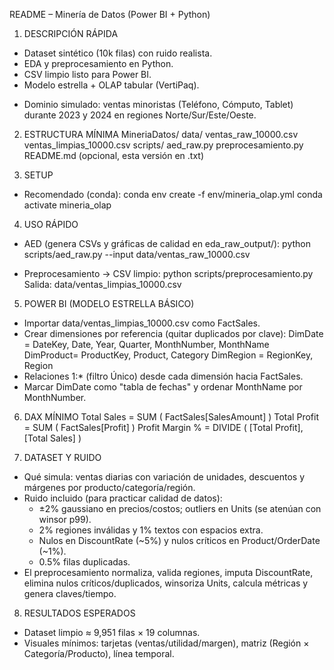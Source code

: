README – Minería de Datos (Power BI + Python) 

1) DESCRIPCIÓN RÁPIDA
  * Dataset sintético (10k filas) con ruido realista.
  * EDA y preprocesamiento en Python.
  * CSV limpio listo para Power BI.
  * Modelo estrella + OLAP tabular (VertiPaq).
- Dominio simulado: ventas minoristas (Teléfono, Cómputo, Tablet) durante 2023 y 2024 en regiones Norte/Sur/Este/Oeste.

2) ESTRUCTURA MÍNIMA
MineriaDatos/
  data/
    ventas_raw_10000.csv
    ventas_limpias_10000.csv
  scripts/
    aed_raw.py
    preprocesamiento.py
  README.md  (opcional, esta versión en .txt)

3) SETUP
- Recomendado (conda):
    conda env create -f env/mineria_olap.yml
    conda activate mineria_olap

4) USO RÁPIDO
- AED (genera CSVs y gráficas de calidad en eda_raw_output/):
    python scripts/aed_raw.py --input data/ventas_raw_10000.csv

- Preprocesamiento → CSV limpio:
    python scripts/preprocesamiento.py
  Salida: data/ventas_limpias_10000.csv

5) POWER BI (MODELO ESTRELLA BÁSICO)
- Importar data/ventas_limpias_10000.csv como FactSales.
- Crear dimensiones por referencia (quitar duplicados por clave):
    DimDate   = DateKey, Date, Year, Quarter, MonthNumber, MonthName
    DimProduct= ProductKey, Product, Category
    DimRegion = RegionKey, Region
- Relaciones 1:* (filtro Único) desde cada dimensión hacia FactSales.
- Marcar DimDate como "tabla de fechas" y ordenar MonthName por MonthNumber.

6) DAX MÍNIMO
  Total Sales   = SUM ( FactSales[SalesAmount] )
  Total Profit  = SUM ( FactSales[Profit] )
  Profit Margin % = DIVIDE ( [Total Profit], [Total Sales] )

7) DATASET Y RUIDO
- Qué simula: ventas diarias con variación de unidades, descuentos y márgenes por producto/categoría/región.
- Ruido incluido (para practicar calidad de datos):
  * ±2% gaussiano en precios/costos; outliers en Units (se atenúan con winsor p99).
  * 2% regiones inválidas y 1% textos con espacios extra.
  * Nulos en DiscountRate (~5%) y nulos críticos en Product/OrderDate (~1%).
  * 0.5% filas duplicadas.
- El preprocesamiento normaliza, valida regiones, imputa DiscountRate, elimina nulos críticos/duplicados, winsoriza Units, calcula métricas y genera claves/tiempo.

8) RESULTADOS ESPERADOS
- Dataset limpio ≈ 9,951 filas × 19 columnas.
- Visuales mínimos: tarjetas (ventas/utilidad/margen), matriz (Región × Categoría/Producto), línea temporal.